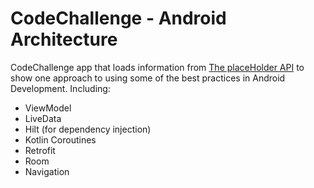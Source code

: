 # CodeChallenge - Android Architecture


CodeChallenge app that loads information from [The placeHolder API](https://jsonplaceholder.typicode.com/) to show one approach to using some of the best practices in Android Development. Including:
 * ViewModel
 * LiveData
 * Hilt (for dependency injection)
 * Kotlin Coroutines
 * Retrofit
 * Room
 * Navigation


